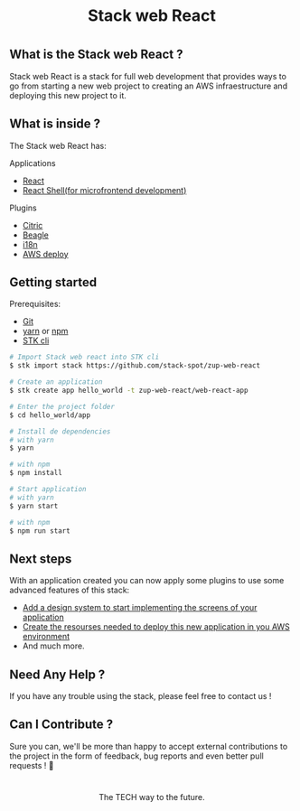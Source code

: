 <div align=center>
  <h1>Stack web React</h1>
</div>

#

## What is the Stack web React ?

Stack web React is a stack for full web development that provides ways to go from starting a new web project to creating an AWS infraestructure and deploying this new project to it.

## What is inside ?

The Stack web React has:

Applications

- [React](https://github.com/stack-spot/web-react-app-template)
- [React Shell(for microfrontend development)](https://github.com/stack-spot/web-react-appshell-template)

Plugins

- [Citric](https://github.com/stack-spot/web-react-citric-plugin)
- [Beagle](https://github.com/stack-spot/web-react-beagle-plugin)
- [i18n](https://github.com/stack-spot/web-react-i18n-plugin)
- [AWS deploy](https://github.com/stack-spot/web-react-deploy)

## Getting started

Prerequisites:

- [Git](https://git-scm.com/book/en/v2/Getting-Started-Installing-Git)
- [yarn](https://classic.yarnpkg.com/lang/en/docs/install/#mac-stable) or [npm](https://nodejs.org/en/download/)
- [STK cli](https://docs.stackspot.com.br/v3.2.0/docs/stk-cli/installation/)

```bash
# Import Stack web react into STK cli
$ stk import stack https://github.com/stack-spot/zup-web-react

# Create an application
$ stk create app hello_world -t zup-web-react/web-react-app

# Enter the project folder
$ cd hello_world/app

# Install de dependencies
# with yarn
$ yarn

# with npm
$ npm install

# Start application
# with yarn
$ yarn start

# with npm
$ npm run start
```

## Next steps

With an application created you can now apply some plugins to use some advanced features of this stack:

- [Add a design system to start implementing the screens of your application](https://github.com/stack-spot/web-react-citric-plugin)
- [Create the resourses needed to deploy this new application in you AWS environment](https://github.com/stack-spot/web-react-deploy)
- And much more.

## Need Any Help ?

If you have any trouble using the stack, please feel free to contact us !

## Can I Contribute ?

Sure you can, we'll be more than happy to accept external contributions to the project in the form of feedback, bug reports and even better pull requests ! 🧡

#

<p align="center">The TECH way to the future.</p>
